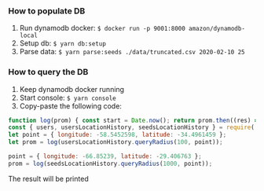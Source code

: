 ### How to populate DB

1. Run dynamodb docker: `$ docker run -p 9001:8000 amazon/dynamodb-local`
2. Setup db: `$ yarn db:setup`
3. Parse data: `$ yarn parse:seeds ./data/truncated.csv 2020-02-10 25`

### How to query the DB

1. Keep dynamodb docker running
2. Start console: `$ yarn console`
3. Copy-paste the following code: 

```js
function log(prom) { const start = Date.now(); return prom.then((res) => { console.log(`Finished in ${Date.now() - start}`); console.log(res); }).catch(console.log) }
const { users, usersLocationHistory, seedsLocationHistory } = require('./src/db/stores');
let point = { longitude: -58.5452598, latitude: -34.4961459 };
let prom = log(usersLocationHistory.queryRadius(100, point));

point = { longitude: -66.85239, latitude: -29.406763 };
prom = log(seedsLocationHistory.queryRadius(1000, point));
```

The result will be printed
